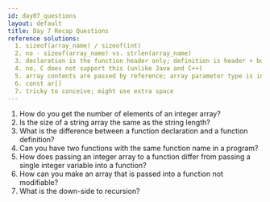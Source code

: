 ```yaml
---
id: day07_questions
layout: default
title: Day 7 Recap Questions
reference solutions:
  1. sizeof(array_name) / sizeof(int)
  2. no - sizeof(array_name) vs. strlen(array_name)
  3. declaration is the function header only; definition is header + body
  4. no, C does not support this (unlike Java and C++)
  5. array contents are passed by reference; array parameter type is int[]
  6. const ar[]
  7. tricky to conceive; might use extra space
---
```


1. How do you get the number of elements of an integer array?
2. Is the size of a string array the same as the string length?	
3. What is the difference between a function declaration and a function definition?
4. Can you have two functions with the same function name in a program?
5. How does passing an integer array to a function differ from passing a single integer variable into a function?
6. How can you make an array that is passed into a function not modifiable?
7. What is the down-side to recursion?
